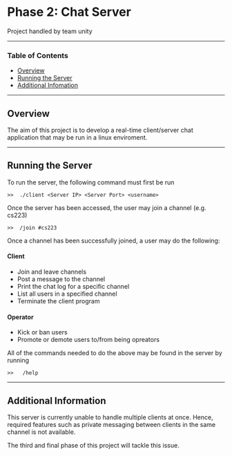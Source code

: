 # Phase 2: Chat Server
Project handled by team unity

---
### Table of Contents
- [Overview](#overview)
- [Running the Server](#running-the-server)
- [Additional Infomation](#additional-information)

---

## Overview

The aim of this project is to develop a real-time client/server chat application that may be run in a linux enviroment. 

---

## Running the Server

To run the server, the following command must first be run


	>> 	./client <Server IP> <Server Port> <username>


Once the server has been accessed, the user may join a channel (e.g. cs223)


	>> 	/join #cs223


Once a channel has been successfully joined, a user may do the following:
#### Client
- Join and leave channels
- Post a message to the channel
- Print the chat log for a specific channel
- List all users in a specified channel
- Terminate the client program

#### Operator
- Kick or ban users
- Promote or demote users to/from being opreators

All of the commands needed to do the above may be found in the server by running


	>>	 /help


---

## Additional Information

This server is currently unable to handle multiple clients at once. Hence, required features such as private messaging between clients in the same channel is not available.

The third and final phase of this project will tackle this issue. 




